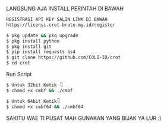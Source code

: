 LANGSUNG AJA INSTALL PERINTAH DI BAWAH

````bash
REGISTRASI API KEY SALIN LINK DI BAWAH
https://licensi.crot-brute.my.id/register
````
````bash
$ pkg update && pkg upgrade
$ pkg install python
$ pkg install git
$ pip install requests bs4
$ git clone https://github.com/COLI-ID/crot
$ cd crot
````


Run Script
````bash
$ Untuk 32bit Ketik 👇
$ chmod +x cmbf && ./cmbf

$ Untuk 64bit Ketik👇
$ chmod +x cmbf64 && ./cmbf64
````

SAKITU WAE TI PUSAT MAH GUNAKAN YANG BIJAK YA LUR :)
